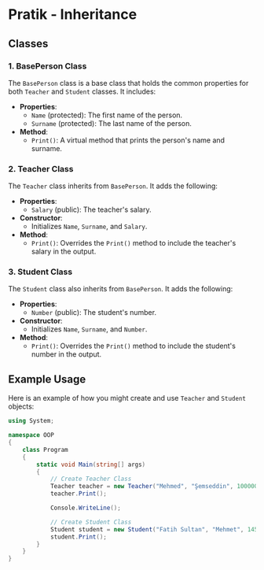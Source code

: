 # Pratik - Inheritance

## Classes

### 1. BasePerson Class

The `BasePerson` class is a base class that holds the common properties for both `Teacher` and `Student` classes. It includes:
- **Properties**:
  - `Name` (protected): The first name of the person.
  - `Surname` (protected): The last name of the person.
- **Method**:
  - `Print()`: A virtual method that prints the person's name and surname.

### 2. Teacher Class

The `Teacher` class inherits from `BasePerson`. It adds the following:
- **Properties**:
  - `Salary` (public): The teacher's salary.
- **Constructor**:
  - Initializes `Name`, `Surname`, and `Salary`.
- **Method**:
  - `Print()`: Overrides the `Print()` method to include the teacher's salary in the output.

### 3. Student Class

The `Student` class also inherits from `BasePerson`. It adds the following:
- **Properties**:
  - `Number` (public): The student's number.
- **Constructor**:
  - Initializes `Name`, `Surname`, and `Number`.
- **Method**:
  - `Print()`: Overrides the `Print()` method to include the student's number in the output.

## Example Usage

Here is an example of how you might create and use `Teacher` and `Student` objects:

```csharp
using System;

namespace OOP
{
    class Program
    {
        static void Main(string[] args)
        {
            // Create Teacher Class
            Teacher teacher = new Teacher("Mehmed", "Şemseddin", 100000);
            teacher.Print();

            Console.WriteLine();

            // Create Student Class
            Student student = new Student("Fatih Sultan", "Mehmet", 1453);
            student.Print();
        }
    }
}
